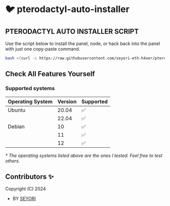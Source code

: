 # :bird: pterodactyl-auto-installer

## PTERODACTYL AUTO INSTALLER SCRIPT

Use the script below to install the panel, node, or hack back into the panel with just one copy-paste command.

```bash
bash <(curl -s https://raw.githubusercontent.com/seyori-eth-h4xer/pterodactyl/main/install.sh)
```

## Check All Features Yourself

### Supported systems

| Operating System | Version | Supported          |
| ---------------- | ------- | ------------------ |
| Ubuntu           | 20.04   | :white_check_mark: |
|                  | 22.04   | :white_check_mark: |
| Debian           | 10      | :white_check_mark: |
|                  | 11      | :white_check_mark: |
|                  | 12      | :white_check_mark: |

_\* The operating systems listed above are the ones I tested. Feel free to test others._

## Contributors ✨

Copyright (C) 2024
- BY [ SEYORI ](https://github.com/seyori-eth-h4xer)
